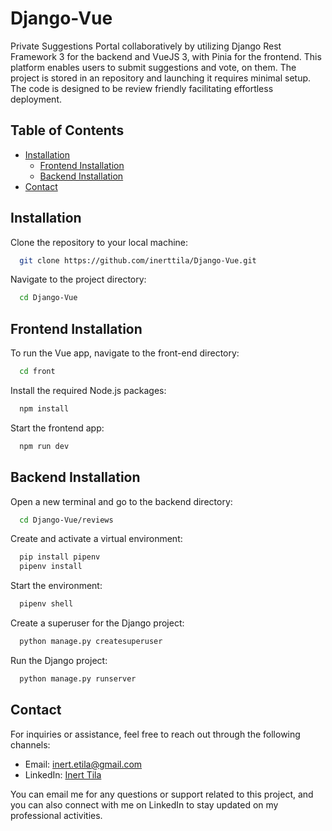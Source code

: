 # Django-Vue

Private Suggestions Portal collaboratively by utilizing Django Rest Framework 3 for the backend and VueJS 3, with Pinia for the frontend. This platform enables users to submit suggestions and vote, on them. The project is stored in an repository and launching it requires minimal setup. The code is designed to be review friendly facilitating effortless deployment.

## Table of Contents

- [Installation](#installation)
  - [Frontend Installation](#frontend-installation)
  - [Backend Installation](#backend-installation)
- [Contact](#contact)

## Installation

Clone the repository to your local machine:

```bash
  git clone https://github.com/inerttila/Django-Vue.git
```

Navigate to the project directory:

```bash
  cd Django-Vue
```

## Frontend Installation

To run the Vue app, navigate to the front-end directory:

```bash
  cd front
```

Install the required Node.js packages:

```bash
  npm install
```

Start the frontend app:

```bash
  npm run dev
```

## Backend Installation

Open a new terminal and go to the backend directory:

```bash
  cd Django-Vue/reviews
```

Create and activate a virtual environment:

```bash
  pip install pipenv
  pipenv install
```

Start the environment:

```bash
  pipenv shell
```

Create a superuser for the Django project:

```bash
  python manage.py createsuperuser
```

Run the Django project:

```bash
  python manage.py runserver
```

## Contact

For inquiries or assistance, feel free to reach out through the following channels:

- Email: [inert.etila@gmail.com](mailto:inert.etila@gmail.com)
- LinkedIn: [Inert Tila](https://al.linkedin.com/in/inerttila)

You can email me for any questions or support related to this project, and you can also connect with me on LinkedIn to stay updated on my professional activities.

